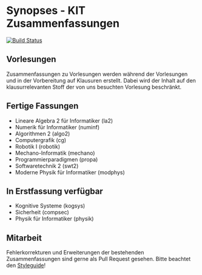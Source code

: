 # Synopses - KIT Zusammenfassungen
[![Build Status](https://travis-ci.org/Novare/synopses.svg?branch=master)](https://travis-ci.org/Novare/synopses)

## Vorlesungen
Zusammenfassungen zu Vorlesungen werden während der Vorlesungen und in der Vorbereitung auf Klausuren erstellt.
Dabei wird der Inhalt auf den klausurrelevanten Stoff der von uns besuchten Vorlesung beschränkt.

## Fertige Fassungen
* Lineare Algebra 2 für Informatiker (la2)
* Numerik für Informatiker (numinf)
* Algorithmen 2 (algo2)
* Computergrafik (cg)
* Robotik I (robotik)
* Mechano-Informatik (mechano)
* Programmierparadigmen (propa)
* Softwaretechnik 2 (swt2)
* Moderne Physik für Informatiker (modphys)

## In Erstfassung verfügbar
* Kognitive Systeme (kogsys)
* Sicherheit (compsec)
* Physik für Informatiker (physik)

## Mitarbeit
Fehlerkorrekturen und Erweiterungen der bestehenden Zusammenfassungen sind gerne als Pull Request gesehen. Bitte beachtet den [Styleguide](STYLEGUIDE.md)!
